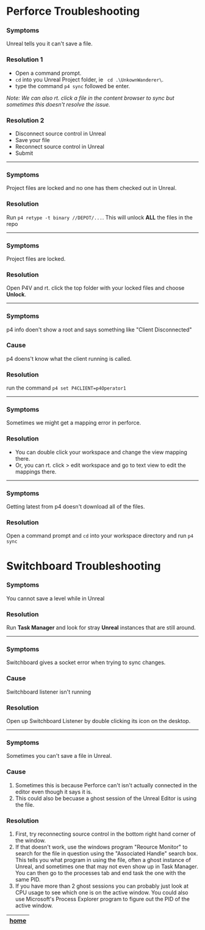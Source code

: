 # Perforce Troubleshooting

### Symptoms
Unreal tells you it can't save a file.

### Resolution 1
- Open a command prompt. 
- `cd` into you Unreal Project folder, ie ` cd .\UnkownWanderer\`. 
- type the command `p4 sync` followed be enter.

*Note: We can also rt. click a file in the content browser to sync but sometimes this doesn't resolve the issue.* 

### Resolution 2
- Disconnect source control in Unreal
- Save your file
- Reconnect source control in Unreal
- Submit

---

### Symptoms
Project files are locked and no one has them checked out in Unreal.

### Resolution
Run `p4 retype -t binary //DEPOT/...`.  This will unlock **ALL** the files in the repo
 
---

### Symptoms 
Project files are locked.

### Resolution
Open P4V and rt. click the top folder with your locked files and choose **Unlock**.

---

### Symptoms
p4 info doen't show a root and says something like "Client Disconnected"

### Cause
p4 doens't know what the client running is called. 

### Resolution
run the command `p4 set P4CLIENT=p4Operator1`

---

### Symptoms
Sometimes we might get a mapping error in perforce.

### Resolution
- You can double click your workspace and change the view mapping there.
- Or, you can rt. click > edit workspace and go to text view to edit the mappings there.

---

### Symptoms
Getting latest from p4 doesn't download all of the files.

### Resolution
Open a command prompt and `cd` into your workspace directory and run `p4 sync`

# Switchboard Troubleshooting

### Symptoms
You cannot save a level while in Unreal 

### Resolution
Run **Task Manager** and look for stray **Unreal** instances that are still around.

---

### Symptoms
Switchboard gives a socket error when trying to sync changes.

### Cause
Switchboard listener isn't running

### Resolution
Open up Switchboard Listener by double clicking its icon on the desktop.

---

### Symptoms
Sometimes you can't save a file in Unreal. 

### Cause
1. Sometimes this is because Perforce can't isn't actually connected in the editor even though it says it is. 
2. This could also be becuase a ghost session of the Unreal Editor is using the file. 

### Resolution
1. First, try reconnecting source control in the bottom right hand corner of the window. 
2. If that doesn't work, use the windows program "Reource Monitor" to search for the file in question using the "Associated Handle" search box. This tells you what program in using the file, often a ghost instance of Unreal, and sometimes one that may not even show up in Task Manager. You can then go to the processes tab and end task the one with the same PID.
3. If you have more than 2 ghost sessions you can probably just look at CPU usage to see which one is on the active window. You could also use Microsoft's Process Explorer program to figure out the PID  of the active window.


| [home](../README.md#user-content-gms2-background-tiles--sprites---table-of-contents) | 
|---|

